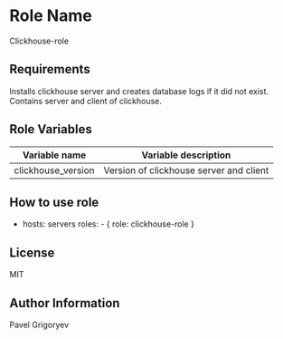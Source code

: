 Role Name
=========

Clickhouse-role

Requirements
------------

Installs clickhouse server and creates database logs if it did not exist. Contains server and client of clickhouse.

Role Variables
--------------

| Variable name | Variable description |
|-------------|---------------------|
| clickhouse_version | Version of clickhouse server and client |
 
How to use role
----------------
 
  - hosts: servers
    roles:
        - { role: clickhouse-role }

License
-------

MIT

Author Information
------------------

Pavel Grigoryev


